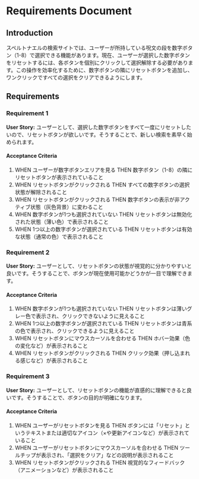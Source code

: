 # Requirements Document

## Introduction

スペルトナエルの検索サイトでは、ユーザーが所持している呪文の段を数字ボタン（1-8）で選択できる機能があります。現在、ユーザーが選択した数字ボタンをリセットするには、各ボタンを個別にクリックして選択解除する必要があります。この操作を効率化するために、数字ボタンの隣にリセットボタンを追加し、ワンクリックですべての選択をクリアできるようにします。

## Requirements

### Requirement 1

**User Story:** ユーザーとして、選択した数字ボタンをすべて一度にリセットしたいので、リセットボタンが欲しいです。そうすることで、新しい検索を素早く始められます。

#### Acceptance Criteria

1. WHEN ユーザーが数字ボタンエリアを見る THEN 数字ボタン（1-8）の隣にリセットボタンが表示されていること
2. WHEN リセットボタンがクリックされる THEN すべての数字ボタンの選択状態が解除されること
3. WHEN リセットボタンがクリックされる THEN 数字ボタンの表示が非アクティブ状態（灰色背景）に変わること
4. WHEN 数字ボタンが1つも選択されていない THEN リセットボタンは無効化された状態（薄い色）で表示されること
5. WHEN 1つ以上の数字ボタンが選択されている THEN リセットボタンは有効な状態（通常の色）で表示されること

### Requirement 2

**User Story:** ユーザーとして、リセットボタンの状態が視覚的に分かりやすいと良いです。そうすることで、ボタンが現在使用可能かどうかが一目で理解できます。

#### Acceptance Criteria

1. WHEN 数字ボタンが1つも選択されていない THEN リセットボタンは薄いグレー色で表示され、クリックできないように見えること
2. WHEN 1つ以上の数字ボタンが選択されている THEN リセットボタンは青系の色で表示され、クリックできるように見えること
3. WHEN リセットボタンにマウスカーソルを合わせる THEN ホバー効果（色の変化など）が表示されること
4. WHEN リセットボタンがクリックされる THEN クリック効果（押し込まれる感じなど）が表示されること

### Requirement 3

**User Story:** ユーザーとして、リセットボタンの機能が直感的に理解できると良いです。そうすることで、ボタンの目的が明確になります。

#### Acceptance Criteria

1. WHEN ユーザーがリセットボタンを見る THEN ボタンには「リセット」というテキストまたは適切なアイコン（×や更新アイコンなど）が表示されていること
2. WHEN ユーザーがリセットボタンにマウスカーソルを合わせる THEN ツールチップが表示され、「選択をクリア」などの説明が表示されること
3. WHEN リセットボタンがクリックされる THEN 視覚的なフィードバック（アニメーションなど）が表示されること
